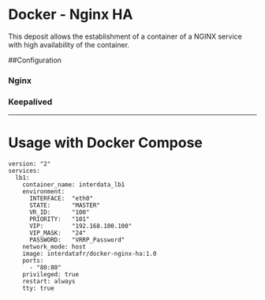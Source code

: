 # Docker - Nginx HA

This deposit allows the establishment of a container of a NGINX service with high availability of the container.

##Configuration
### Nginx
### Keepalived
---

# Usage with Docker Compose
```
version: "2"
services:
  lb1:
    container_name: interdata_lb1
    environment:
      INTERFACE:  "eth0"
      STATE:      "MASTER"
      VR_ID:      "100"
      PRIORITY:   "101"
      VIP:        "192.168.100.100"
      VIP_MASK:   "24"
      PASSWORD:   "VRRP_Password"
    network_mode: host
    image: interdatafr/docker-nginx-ha:1.0
    ports:
      - "80:80"
    privileged: true
    restart: always
    tty: true
```